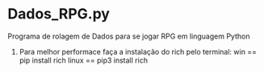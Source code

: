 # Dados_RPG.py
Programa de rolagem de Dados para se jogar RPG em linguagem Python

1. Para melhor performace faça a instalação do rich pelo terminal: 
   win == pip install rich
   linux == pip3 install rich
